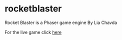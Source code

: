 # rocketblaster
Rocket Blaster is a Phaser game engine By Lia Chavda

For the live game click [here](https://liaanika.github.io/rocketblaster/.)

